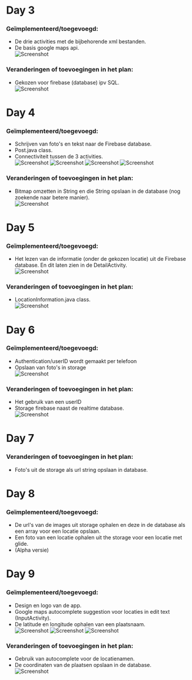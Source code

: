# Day 3
### Geïmplementeerd/toegevoegd:
- De drie activities met de bijbehorende xml bestanden.
- De basis google maps api.</br>
![Screenshot](doc/map_week_1.jpeg)

### Veranderingen of toevoegingen in het plan:
- Gekozen voor firebase (database) ipv SQL.</br>
![Screenshot](doc/DesignDoc3.png)

# Day 4
### Geïmplementeerd/toegevoegd:
- Schrijven van foto's en tekst naar de Firebase database. 
- Post.java class.
- Connectiviteit tussen de 3 activities.</br>
![Screenshot](doc/marker_week_1.jpeg)
![Screenshot](doc/detail_week_1.jpeg)
![Screenshot](doc/input_week_1.jpeg)
![Screenshot](doc/firebase_home.jpeg)

### Veranderingen of toevoegingen in het plan:
- Bitmap omzetten in String en die String opslaan in de database (nog zoekende naar betere manier).</br>
![Screenshot](doc/DesignDoc4.png)

# Day 5
### Geïmplementeerd/toegevoegd:
- Het lezen van de informatie (onder de gekozen locatie) uit de Firebase database. En dit laten zien in de DetailActivity.</br>
![Screenshot](doc/database_week_1.jpeg)

### Veranderingen of toevoegingen in het plan:
- LocationInformation.java class.</br>
![Screenshot](doc/DesignDoc5.png)

# Day 6
### Geïmplementeerd/toegevoegd:
- Authentication/userID wordt gemaakt per telefoon
- Opslaan van foto's in storage</br>
![Screenshot](doc/authentication_firebase.jpeg)

### Veranderingen of toevoegingen in het plan:
- Het gebruik van een userID
- Storage firebase naast de realtime database.</br>
![Screenshot](doc/DesignDoc6.png)

# Day 7
### Veranderingen of toevoegingen in het plan:
- Foto's uit de storage als url string opslaan in database.</br>

# Day 8
### Geïmplementeerd/toegevoegd:
- De url's van de images uit storage ophalen en deze in de database als een array voor een locatie opslaan.
- Een foto van een locatie ophalen uit the storage voor een locatie met glide.
- (Alpha versie)</br>

# Day 9
### Geïmplementeerd/toegevoegd:
- Design en logo van de app.
- Google maps autocomplete suggestion voor locaties in edit text (InputActivity).
- De latitude en longitude ophalen van een plaatsnaam.</br>
![Screenshot](doc/upgrade_layout_1.jpeg)
![Screenshot](doc/autocomplete_google.jpeg)
![Screenshot](doc/coordinates_firebase.jpeg)

### Veranderingen of toevoegingen in het plan:
- Gebruik van autocomplete voor de locatienamen.
- De coordinaten van de plaatsen opslaan in de database.</br>
![Screenshot](doc/DesignDoc9.png)
